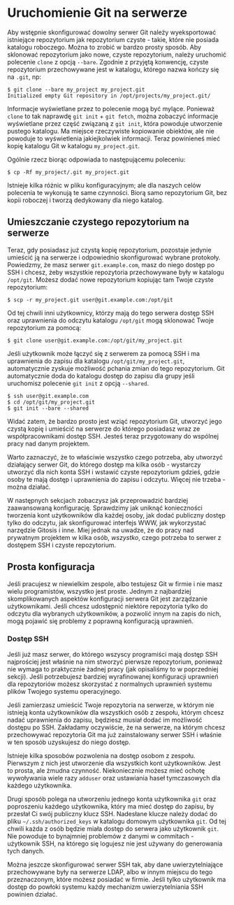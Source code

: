 # Uruchomienie Git na serwerze

Aby wstępnie skonfigurować dowolny serwer Git należy wyeksportować istniejące repozytorium jak repozytorium czyste - takie, które nie posiada katalogu roboczego. Można to zrobić w bardzo prosty sposób.
Aby sklonować repozytorium jako nowe, czyste repozytorium, należy uruchomić polecenie `clone` z opcją `--bare`. Zgodnie z przyjętą konwencję, czyste repozytorium przechowywane jest w katalogu, którego nazwa kończy się na `.git`, np:

    $ git clone --bare my_project my_project.git
    Initialized empty Git repository in /opt/projects/my_project.git/

Informacje wyświetlane przez to polecenie mogą być mylące. Ponieważ `clone` to tak naprawdę `git init` + `git fetch`, można zobaczyć informacje wyświetlane przez część związaną z `git init`, która powoduje utworzenie pustego katalogu. Ma miejsce rzeczywiste kopiowanie obiektów, ale nie powoduje to wyświetlenia jakiejkolwiek informacji. Teraz powinieneś mieć kopię katalogu Git w katalogu `my_project.git`.

Ogólnie rzecz biorąc odpowiada to następującemu poleceniu:

    $ cp -Rf my_project/.git my_project.git

Istnieje kilka różnic w pliku konfiguracyjnym; ale dla naszych celów polecenia te wykonują te same czynności. Biorą samo repozytorium Git, bez kopii roboczej i tworzą dedykowany dla niego katalog.

## Umieszczanie czystego repozytorium na serwerze

Teraz, gdy posiadasz już czystą kopię repozytorium, pozostaje jedynie umieścić ją na serwerze i odpowiednio skonfigurować wybrane protokoły. Powiedzmy, że masz serwer `git.example.com`, masz do niego dostęp po SSH i chcesz, żeby wszystkie repozytoria przechowywane były w katalogu `/opt/git`. Możesz dodać nowe repozytorium kopiując tam Twoje czyste repozytorium:

    $ scp -r my_project.git user@git.example.com:/opt/git

Od tej chwili inni użytkownicy, którzy mają do tego serwera dostęp SSH oraz uprawnienia do odczytu katalogu `/opt/git` mogą sklonować Twoje repozytorium za pomocą:

    $ git clone user@git.example.com:/opt/git/my_project.git

Jeśli użytkownik może łączyć się z serwerem za pomocą SSH i ma uprawnienia do zapisu dla katalogu `/opt/git/my_project.git`, automatycznie zyskuje możliwość pchania zmian do tego repozytorium. Git automatycznie doda do katalogu dostęp do zapisu dla grupy jeśli uruchomisz polecenie `git init` z opcją `--shared`.

    $ ssh user@git.example.com
    $ cd /opt/git/my_project.git
    $ git init --bare --shared

Widać zatem, że bardzo prosto jest wziąć repozytorium Git, utworzyć jego czystą kopię i umieścić na serwerze do którego posiadasz wraz ze współpracownikami dostęp SSH. Jesteś teraz przygotowany do wspólnej pracy nad danym projektem.

Warto zaznaczyć, że to właściwie wszystko czego potrzeba, aby utworzyć działający serwer Git, do którego dostęp ma kilka osób - wystarczy utworzyć dla nich konta SSH i wstawić czyste repozytorium gdzieś, gdzie osoby te mają dostęp i uprawnienia do zapisu i odczytu. Więcej nie trzeba - można działać.

W następnych sekcjach zobaczysz jak przeprowadzić bardziej zaawansowaną konfigurację. Sprawdzimy jak uniknąć konieczności tworzenia kont użytkowników dla każdej osoby, jak dodać publiczny dostęp tylko do odczytu, jak skonfigurować interfejs WWW, jak wykorzystać narzędzie Gitosis i inne. Miej jednak na uwadze, że do pracy nad prywatnym projektem w kilka osób, _wszystko_, czego potrzeba to serwer z dostępem SSH i czyste repozytorium.

## Prosta konfiguracja

Jeśli pracujesz w niewielkim zespole, albo testujesz Git w firmie i nie masz wielu programistów, wszystko jest proste. Jednym z najbardziej skomplikowanych aspektów konfiguracji serwera Git jest zarządzanie użytkownikami. Jeśli chcesz udostępnić niektóre repozytoria tylko do odczytu dla wybranych użytkowników, a pozwolić innym na zapis do nich, mogą pojawić się problemy z poprawną konfiguracją uprawnień.

### Dostęp SSH

Jeśli już masz serwer, do którego wszyscy programiści mają dostęp SSH najprościej jest właśnie na nim stworzyć pierwsze repozytorium, ponieważ nie wymaga to praktycznie żadnej pracy (jak opisaliśmy to w poprzedniej sekcji). Jeśli potrzebujesz bardziej wyrafinowanej konfiguracji uprawnień dla repozytoriów możesz skorzystać z normalnych uprawnień systemu plików Twojego systemu operacyjnego.

Jeśli zamierzasz umieścić Twoje repozytoria na serwerze, w którym nie istnieją konta użytkowników dla wszystkich osób z zespołu, którym chcesz nadać uprawnienia do zapisu, będziesz musiał dodać im możliwość dostępu po SSH. Zakładamy oczywiście, że na serwerze, na którym chcesz przechowywać repozytoria Git ma już zainstalowany serwer SSH i właśnie w ten sposób uzyskujesz do niego dostęp.

Istnieje kilka sposobów pozwolenia na dostęp osobom z zespołu. Pierwszym z nich jest utworzenie dla wszystkich kont użytkowników. Jest to prosta, ale żmudna czynność. Niekoniecznie możesz mieć ochotę wywoływania wiele razy `adduser` oraz ustawiania haseł tymczasowych dla każdego użytkownika.

Drugi sposób polega na utworzeniu jednego konta użytkownika `git` oraz poproszeniu każdego użytkownika, który ma mieć dostęp do zapisu, by przesłał Ci swój publiczny klucz SSH. Nadesłane klucze należy dodać do pliku `~/.ssh/authorized_keys` w katalogu domowym użytkownika `git`. Od tej chwili każda z osób będzie miała dostęp do serwera jako użytkownik `git`. Nie powoduje to bynajmniej problemów z danymi w commitach - użytkownik SSH, na którego się logujesz nie jest używany do generowania tych danych.

Można jeszcze skonfigurować serwer SSH tak, aby dane uwierzytelniające przechowywane były na serwerze LDAP, albo w innym miejscu do tego przeznaczonym, które możesz posiadać w firmie. Jeśli tylko użytkownik ma dostęp do powłoki systemu każdy mechanizm uwierzytelniania SSH powinien działać.
